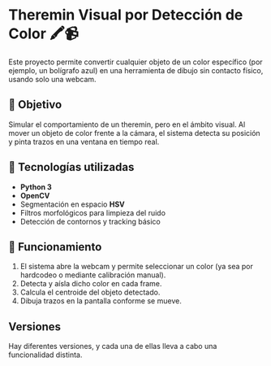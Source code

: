 # Theremin Visual por Detección de Color 🖍️📹

Este proyecto permite convertir cualquier objeto de un color específico (por ejemplo, un bolígrafo azul) en una herramienta de dibujo sin contacto físico, usando solo una webcam.

## 🎯 Objetivo

Simular el comportamiento de un theremin, pero en el ámbito visual. Al mover un objeto de color frente a la cámara, el sistema detecta su posición y pinta trazos en una ventana en tiempo real.

## 🧰 Tecnologías utilizadas

- **Python 3**
- **OpenCV**
- Segmentación en espacio **HSV**
- Filtros morfológicos para limpieza del ruido
- Detección de contornos y tracking básico

## 📸 Funcionamiento

1. El sistema abre la webcam y permite seleccionar un color (ya sea por hardcodeo o mediante calibración manual).
2. Detecta y aísla dicho color en cada frame.
3. Calcula el centroide del objeto detectado.
4. Dibuja trazos en la pantalla conforme se mueve.

## Versiones

Hay diferentes versiones, y cada una de ellas lleva a cabo una funcionalidad distinta.
